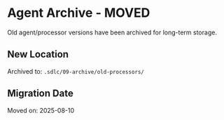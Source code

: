 # Agent Archive - MOVED

Old agent/processor versions have been archived for long-term storage.

## New Location

Archived to: `.sdlc/09-archive/old-processors/`

## Migration Date

Moved on: 2025-08-10
